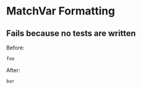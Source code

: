<!-- gen:mayoverwrite -->
# MatchVar Formatting

## Fails because no tests are written

Before:
```ruby
foo
```

After:
```ruby
bar
```
